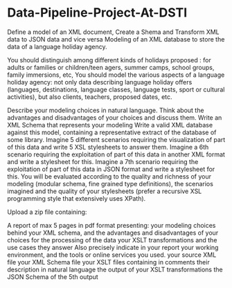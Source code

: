 # Data-Pipeline-Project-At-DSTI
Define a model of an XML document, Create a Shema and Transform XML data to JSON data and vice versa
Modeling of an XML database to store the data of a language holiday agency. 

You should distinguish among different kinds of holidays proposed : for adults or families or children/teen agers, summer camps, school groups, family immersions, etc, You should model the various aspects of a language holiday agency: not only data describing language holiday offers (languages, destinations, language classes, language tests, sport or cultural activities), but also clients, teachers, proposed dates, etc.

Describe your modeling choices in natural language. Think about the advantages and disadvantages of your choices and discuss them.
Write an XML Schema that represents your modeling
Write a valid XML database against this model, containing a representative extract of the database of some library.
Imagine 5 different scenarios requiring the visualization of part of this data and write 5 XSL stylesheets to answer them.
Imagine a 6th scenario requiring the exploitation of part of this data in another XML format and write a stylesheet for this.
Imagine a 7th scenario requiring the exploitation of part of this data in JSON format and write a stylesheet for this.
You will be evaluated according to the quality and richness of your modeling (modular schema, fine grained type definitions), the scenarios imagined and the quality of your stylesheets (prefer a recursive XSL programming style that extensively uses XPath).

Upload a zip file containing:

A report of max 5 pages in pdf format presenting:
your modeling choices behind your XML schema, and the advantages and disadvantages of your choices for the processing of the data
your XSLT transformations and the use cases they answer
Also precisely indicate in your report
your working environment, and the tools or online services you used.
your source XML file
your XML Schema file
your XSLT files containing in comments their description in natural language
the output of your XSLT transformations
the JSON Schema of the 5th output
